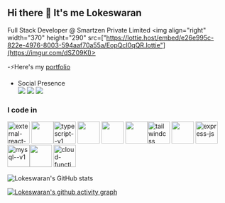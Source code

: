 ## Hi there 👋 It's me Lokeswaran

Full Stack Developer @ Smartzen Private Limited 
<img align="right" width="370" height="290" src=["https://lottie.host/embed/e26e995c-822e-4976-8003-594aaf70a55a/EopQcI0qQR.lottie"](https://imgur.com/dSZ09KI)>


-⚡Here's my [portfolio](https://lokeswaran-m.github.io/Portfolio-/)                                                 
<!-- - Engineeing at [<img src="https://www.highbrowtechnology.com/_next/image?url=https%3A%2F%2Fhighbrow-resources.s3.amazonaws.com%2FHighbrow%2BWebsite%2BContent%2FHighbrow_Light.png&w=256&q=75" height="24">](https://www.highbrowtechnology.com/),
 - Previously worked with [<img src="https://upload.wikimedia.org/wikipedia/commons/a/ac/ZOHO_New.png" height="24">](https://www.zoho.com/) [<img height="24" width="24" src="https://static.zohocdn.com/catalyst-cdn/img/welcomeloader-b6a4057dc7.gif">](https://catalyst.zoho.com/) -->
- Social Presence
<br />  [<img src="https://img.shields.io/badge/instagram-d62976?style=for-the-badge&logo=instagram&logoColor=white" />](https://www.instagram.com/mr__l_o_k_i__) [<img src="https://img.shields.io/badge/Twitter-1DA1F2?style=for-the-badge&logo=twitter&logoColor=white" />](https://x.com/Mr_l_o_k_i_)  [<img src="https://img.shields.io/badge/LinkedIn-0077B5?style=for-the-badge&logo=linkedin&logoColor=white" />](https://www.linkedin.com/in/hareesh-r/)


### I code in
<img width="50" height="50" src="https://img.icons8.com/external-tal-revivo-color-tal-revivo/48/external-react-a-javascript-library-for-building-user-interfaces-logo-color-tal-revivo.png" alt="external-react-a-javascript-library-for-building-user-interfaces-logo-color-tal-revivo"/> <img height="50" width="50" src="https://img.icons8.com/color/48/000000/javascript.png"/><img width="50" height="50" src="https://img.icons8.com/fluency/48/typescript--v1.png" alt="typescript--v1"/> <img height="50" width="50" src="https://img.icons8.com/color/48/000000/html-5.png" /> <img height="50" width="50" src="https://img.icons8.com/color/48/000000/css3.png" />  <img height="50" width="50" src="https://img.icons8.com/color/48/000000/bootstrap.png" /><img width="50" height="50" src="https://img.icons8.com/color/48/tailwindcss.png" alt="tailwindcss"/> <img height="50" width="50" src="https://img.icons8.com/color/48/000000/nodejs.png"/> 
<img width="50" height="50" src="https://img.icons8.com/nolan/64/express-js.png" alt="express-js"/><img width="50" height="50" src="https://img.icons8.com/color/48/mysql--v1.png" alt="mysql--v1"/><img height="50" width="50" src="https://img.icons8.com/color/48/000000/mongodb.png"/> <img width="50" height="50" src="https://img.icons8.com/color/48/cloud-function.png" alt="cloud-function"/>



![Lokeswaran's GitHub stats](https://github-readme-stats.vercel.app/api?username=Lokeswaran-M&theme=dark&show_icons=true&&hide=issues,contribs)

[![Lokeswaran's github activity graph](https://github-readme-activity-graph.vercel.app/graph?username=Lokeswaran-M&bg_color=000000&color=ffffff&line=51f565&point=ffffff&area=true&hide_border=true)](https://github.com/ashutosh00710/github-readme-activity-graph)



